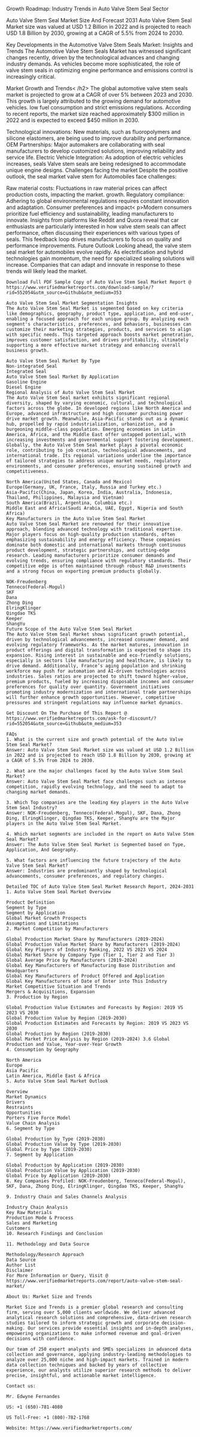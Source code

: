 Growth Roadmap: Industry Trends in Auto Valve Stem Seal Sector


Auto Valve Stem Seal Market Size And Forecast 2031
Auto Valve Stem Seal Market size was valued at USD 1.2 Billion in 2022 and is projected to reach USD 1.8 Billion by 2030, growing at a CAGR of 5.5% from 2024 to 2030.

Key Developments in the Automotive Valve Stem Seals Market: Insights and Trends
The Automotive Valve Stem Seals Market has witnessed significant changes recently, driven by the technological advances and changing industry demands. As vehicles become more sophisticated, the role of valve stem seals in optimizing engine performance and emissions control is increasingly critical.

Market Growth and Trends< /h2>
The global automotive valve stem seals market is projected to grow at a CAGR of over 5% between 2023 and 2030. This growth is largely attributed to the growing demand for automotive vehicles. low fuel consumption and strict emissions regulations. According to recent reports, the market size reached approximately $300 million in 2022 and is expected to exceed $450 million in 2030.

Technological innovations: New materials, such as fluoropolymers and silicone elastomers, are being used to improve durability and performance.
OEM Partnerships: Major automakers are collaborating with seal manufacturers to develop customized solutions, improving reliability and service life.
Electric Vehicle Integration: As adoption of electric vehicles increases, seals Valve stem seals are being redesigned to accommodate unique engine designs.
Challenges facing the market
Despite the positive outlook, the seal market valve stem for Automobiles face challenges:

Raw material costs: Fluctuations in raw material prices can affect production costs, impacting the market. growth.
Regulatory compliance: Adhering to global environmental regulations requires constant innovation and adaptation.
Consumer preferences and impact< p>Modern consumers prioritize fuel efficiency and sustainability, leading manufacturers to innovate. Insights from platforms like Reddit and Quora reveal that car enthusiasts are particularly interested in how valve stem seals can affect performance, often discussing their experiences with various types of seals. This feedback loop drives manufacturers to focus on quality and performance improvements.
Future Outlook
Looking ahead, the valve stem seal market for automobiles evolve rapidly. As electrification and hybrid technologies gain momentum, the need for specialized sealing solutions will increase. Companies that can adapt and innovate in response to these trends will likely lead the market.

```
Download Full PDF Sample Copy of Auto Valve Stem Seal Market Report @ https://www.verifiedmarketreports.com/download-sample/?rid=552054&utm_source=Github&utm_medium=353

Auto Valve Stem Seal Market Segmentation Insights
The Auto Valve Stem Seal Market is segmented based on key criteria like demographics, geography, product type, application, and end-user, enabling a focused approach for each unique group. By analyzing each segment's characteristics, preferences, and behaviors, businesses can customize their marketing strategies, products, and services to align with specific needs. This targeted approach boosts market penetration, improves customer satisfaction, and drives profitability, ultimately supporting a more effective market strategy and enhancing overall business growth.

Auto Valve Stem Seal Market By Type
Non-integrated Seal
Integrated Seal
Auto Valve Stem Seal Market By Application
Gasoline Engine
Diesel Engine
Regional Analysis of Auto Valve Stem Seal Market
The Auto Valve Stem Seal market exhibits significant regional diversity, shaped by varying economic, cultural, and technological factors across the globe. In developed regions like North America and Europe, advanced infrastructure and high consumer purchasing power drive market growth. Meanwhile, Asia-Pacific stands out as a dynamic hub, propelled by rapid industrialization, urbanization, and a burgeoning middle-class population. Emerging economies in Latin America, Africa, and the Middle East offer untapped potential, with increasing investments and governmental support fostering development. Globally, the Auto Valve Stem Seal market plays a pivotal economic role, contributing to job creation, technological advancements, and international trade. Its regional variations underline the importance of tailored strategies to address unique market needs, regulatory environments, and consumer preferences, ensuring sustained growth and competitiveness.

North America(United States, Canada and Mexico)
Europe(Germany, UK, France, Italy, Russia and Turkey etc.)
Asia-Pacific(China, Japan, Korea, India, Australia, Indonesia, Thailand, Philippines, Malaysia and Vietnam)
South America(Brazil, Argentina, Columbia etc.)
Middle East and Africa(Saudi Arabia, UAE, Egypt, Nigeria and South Africa)
Key Manufacturers in the Auto Valve Stem Seal Market
Auto Valve Stem Seal Market are renowned for their innovative approach, blending advanced technology with traditional expertise. Major players focus on high-quality production standards, often emphasizing sustainability and energy efficiency. These companies dominate both domestic and international markets through continuous product development, strategic partnerships, and cutting-edge research. Leading manufacturers prioritize consumer demands and evolving trends, ensuring compliance with regulatory standards. Their competitive edge is often maintained through robust R&D investments and a strong focus on exporting premium products globally.

NOK-Freudenberg
Tenneco(Federal-Mogul)
SKF
Dana
Zhong Ding
ElringKlinger
Qingdao TKS
Keeper
ShangYu
Future Scope of the Auto Valve Stem Seal Market
The Auto Valve Stem Seal Market shows significant growth potential, driven by technological advancements, increased consumer demand, and evolving regulatory frameworks. As the market matures, innovation in product offerings and digital transformation is expected to shape its expansion. Rising interest in sustainable and eco-friendly solutions, especially in sectors like manufacturing and healthcare, is likely to drive demand. Additionally, France’s aging population and shrinking workforce may push for automation and AI-driven technologies across industries. Sales ratios are projected to shift toward higher-value, premium products, fueled by increasing disposable incomes and consumer preferences for quality over quantity. Government initiatives promoting industry modernization and international trade partnerships will further enhance growth opportunities. However, competitive pressures and stringent regulations may influence market dynamics.

Get Discount On The Purchase Of This Report @ https://www.verifiedmarketreports.com/ask-for-discount/?rid=552054&utm_source=Github&utm_medium=353

FAQs
1. What is the current size and growth potential of the Auto Valve Stem Seal Market?
Answer: Auto Valve Stem Seal Market size was valued at USD 1.2 Billion in 2022 and is projected to reach USD 1.8 Billion by 2030, growing at a CAGR of 5.5% from 2024 to 2030.

2. What are the major challenges faced by the Auto Valve Stem Seal Market?
Answer: Auto Valve Stem Seal Market face challenges such as intense competition, rapidly evolving technology, and the need to adapt to changing market demands.

3. Which Top companies are the leading Key players in the Auto Valve Stem Seal Industry?
Answer: NOK-Freudenberg, Tenneco(Federal-Mogul), SKF, Dana, Zhong Ding, ElringKlinger, Qingdao TKS, Keeper, ShangYu are the Major players in the Auto Valve Stem Seal Market.

4. Which market segments are included in the report on Auto Valve Stem Seal Market?
Answer: The Auto Valve Stem Seal Market is Segmented based on Type, Application, And Geography.

5. What factors are influencing the future trajectory of the Auto Valve Stem Seal Market?
Answer: Industries are predominantly shaped by technological advancements, consumer preferences, and regulatory changes.

Detailed TOC of Auto Valve Stem Seal Market Research Report, 2024-2031
1. Auto Valve Stem Seal Market Overview

Product Definition
Segment by Type
Segment by Application
Global Market Growth Prospects
Assumptions and Limitations
2. Market Competition by Manufacturers

Global Production Market Share by Manufacturers (2019-2024)
Global Production Value Market Share by Manufacturers (2019-2024)
Global Key Players of Industry Ranking, 2022 VS 2023 VS 2024
Global Market Share by Company Type (Tier 1, Tier 2 and Tier 3)
Global Average Price by Manufacturers (2019-2024)
Global Key Manufacturers of Manufacturing Base Distribution and Headquarters
Global Key Manufacturers of Product Offered and Application
Global Key Manufacturers of Date of Enter into This Industry
Market Competitive Situation and Trends
Mergers & Acquisitions, Expansion
3. Production by Region

Global Production Value Estimates and Forecasts by Region: 2019 VS 2023 VS 2030
Global Production Value by Region (2019-2030)
Global Production Estimates and Forecasts by Region: 2019 VS 2023 VS 2030
Global Production by Region (2019-2030)
Global Market Price Analysis by Region (2019-2024) 3.6 Global Production and Value, Year-over-Year Growth
4. Consumption by Geography

North America
Europe
Asia Pacific
Latin America, Middle East & Africa
5. Auto Valve Stem Seal Market Outlook

Overview
Market Dynamics
Drivers
Restraints
Opportunities
Porters Five Force Model
Value Chain Analysis 
6. Segment by Type

Global Production by Type (2019-2030)
Global Production Value by Type (2019-2030)
Global Price by Type (2019-2030)
7. Segment by Application

Global Production by Application (2019-2030)
Global Production Value by Application (2019-2030)
Global Price by Application (2019-2030)
8. Key Companies Profiled: NOK-Freudenberg, Tenneco(Federal-Mogul), SKF, Dana, Zhong Ding, ElringKlinger, Qingdao TKS, Keeper, ShangYu

9. Industry Chain and Sales Channels Analysis

Industry Chain Analysis
Key Raw Materials
Production Mode & Process
Sales and Marketing
Customers
10. Research Findings and Conclusion

11. Methodology and Data Source

Methodology/Research Approach
Data Source
Author List
Disclaimer
For More Information or Query, Visit @ https://www.verifiedmarketreports.com/report/auto-valve-stem-seal-market/

About Us: Market Size and Trends

Market Size and Trends is a premier global research and consulting firm, serving over 5,000 clients worldwide. We deliver advanced analytical research solutions and comprehensive, data-driven research studies tailored to inform strategic growth and corporate decision-making. Our services provide essential insights and in-depth analyses, empowering organizations to make informed revenue and goal-driven decisions with confidence.

Our team of 250 expert analysts and SMEs specializes in advanced data collection and governance, applying industry-leading methodologies to analyze over 25,000 niche and high-impact markets. Trained in modern data collection techniques and backed by years of collective experience, our analysts utilize superior research methods to deliver precise, insightful, and actionable market intelligence.

Contact us:

Mr. Edwyne Fernandes

US: +1 (650)-781-4080

US Toll-Free: +1 (800)-782-1768

Website: https://www.verifiedmarketreports.com/
